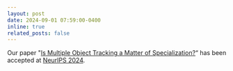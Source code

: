 ```yaml
---
layout: post
date: 2024-09-01 07:59:00-0400
inline: true
related_posts: false
---
```


Our paper "[Is Multiple Object Tracking a Matter of Specialization?](https://arxiv.org/abs/2411.00553)“ has been accepted at [NeurIPS 2024](https://neurips.cc/Conferences/2024).
